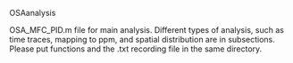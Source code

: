 OSAanalysis

OSA_MFC_PID.m file for main analysis. Different types of analysis, such as time traces, mapping to ppm, and spatial distribution are in subsections. Please put functions and the .txt recording file in the same directory.
